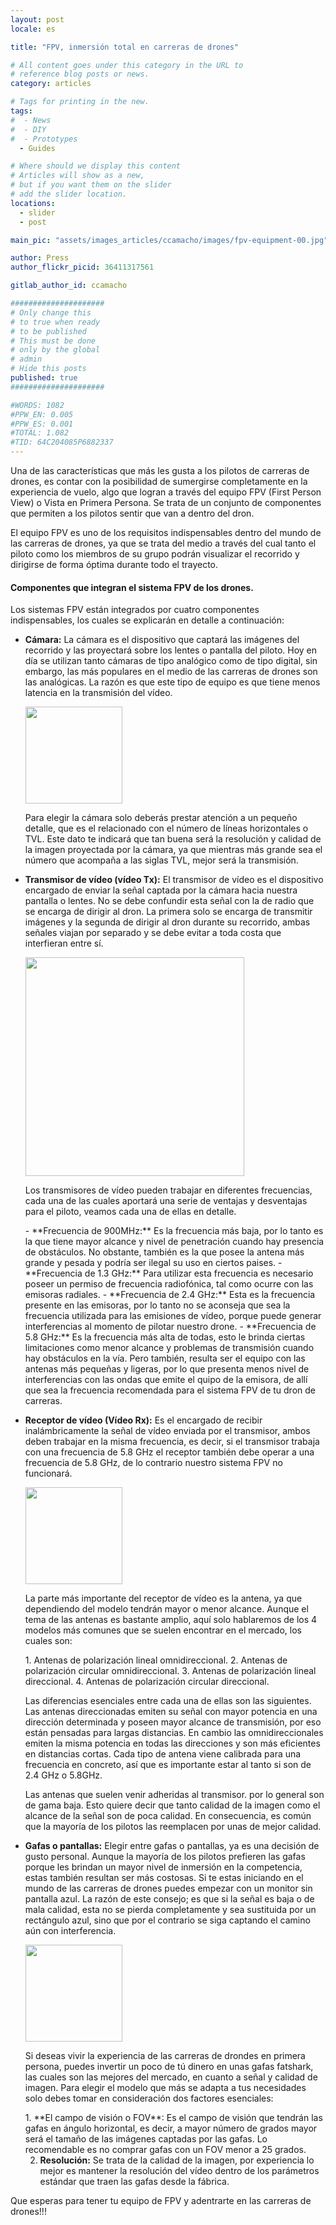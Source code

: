 ```yaml
---
layout: post
locale: es

title: "FPV, inmersión total en carreras de drones"

# All content goes under this category in the URL to
# reference blog posts or news.
category: articles

# Tags for printing in the new.
tags:
#  - News
#  - DIY
#  - Prototypes
  - Guides

# Where should we display this content
# Articles will show as a new,
# but if you want them on the slider
# add the slider location.
locations:
  - slider
  - post

main_pic: "assets/images_articles/ccamacho/images/fpv-equipment-00.jpg"

author: Press
author_flickr_picid: 36411317561

gitlab_author_id: ccamacho

#####################
# Only change this
# to true when ready
# to be published
# This must be done
# only by the global
# admin
# Hide this posts
published: true
#####################

#WORDS: 1082
#PPW_EN: 0.005
#PPW_ES: 0.001
#TOTAL: 1.082
#TID: 64C204085P6882337
---
```


Una de las características que más les gusta a los pilotos
de carreras de drones, es contar con la posibilidad de sumergirse
completamente en la experiencia de vuelo, algo que logran a través
del equipo FPV (First Person View) o Vista en Primera Persona.
Se trata de un conjunto
de componentes que permiten a los pilotos sentir que van a dentro del
dron.

El equipo FPV es uno de los requisitos indispensables dentro del
mundo de las carreras de drones, ya que se trata del medio a
través del cual tanto el piloto como los miembros de su grupo
podrán visualizar el recorrido y dirigirse de forma óptima
durante todo el trayecto.

#### Componentes que integran el sistema FPV de los drones.

Los sistemas FPV están integrados por cuatro componentes indispensables,
los cuales se explicarán en detalle a continuación:

* **Cámara:**
La cámara es el dispositivo que captará las imágenes del recorrido
y las proyectará sobre los lentes o pantalla del piloto. Hoy en día
se utilizan tanto cámaras de tipo analógico como de tipo
digital, sin embargo, las más populares en el medio de las carreras
de drones son las analógicas. La razón
es que este tipo de equipo es que tiene menos latencia
en la transmisión del vídeo.
    <div class="nk-gap-1"></div>
    <div class="nk-post-text mt-0">
    <img style="height: 155px;" class="float-left mt-0" src="/assets/images_articles/{{ page.gitlab_author_id }}/images/fpv-equipment-01.jpg" alt="">
    <p class="text-white">
    Para elegir la cámara 
    solo deberás prestar atención a un pequeño detalle, que es el
    relacionado con el número de líneas horizontales o TVL. 
    Este dato te indicará que tan buena será la resolución y calidad de
    la imagen proyectada por la cámara, ya que mientras más grande sea
    el número que acompaña a las siglas TVL, mejor será la transmisión.
    </p>
    </div>

* **Transmisor de vídeo (vídeo Tx):**
El transmisor de vídeo es el dispositivo encargado de enviar la
señal captada por la cámara hacia nuestra pantalla o lentes.
No se debe confundir esta señal con la de radio que se
encarga de dirigir al dron. La primera
solo se encarga de transmitir imágenes y la segunda de dirigir
al dron durante su recorrido, ambas señales viajan por
separado y se debe evitar a toda costa que 
interfieran entre sí.
    <div class="nk-gap-1"></div>
    <div class="nk-post-text mt-0">
    <img style="width: 350px;" class="float-right mt-0" src="/assets/images_articles/{{ page.gitlab_author_id }}/images/fpv-equipment-02.jpg" alt="">
    <p class="text-white">
    Los transmisores de vídeo pueden trabajar en diferentes frecuencias,
    cada una de las cuales aportará una serie de ventajas y
    desventajas para el piloto, veamos cada
    una de ellas en detalle.
    </p>
    </div>
    - **Frecuencia de 900MHz:** Es la frecuencia más baja,
    por lo tanto es la que tiene mayor alcance y nivel de
    penetración cuando hay presencia de obstáculos.
    No obstante, también es la que posee la antena más
    grande y pesada y podría ser ilegal su uso en ciertos paises.
    - **Frecuencia de 1.3 GHz:** Para utilizar esta
    frecuencia es necesario poseer un permiso de
    frecuencia radiofónica, tal como ocurre con las emisoras radiales.
    - **Frecuencia de 2.4 GHz:** Esta es la
    frecuencia presente en las emisoras,
    por lo tanto no se aconseja que sea
    la frecuencia utilizada para las emisiones de vídeo,
    porque puede generar interferencias al momento de pilotar
    nuestro drone.
    - **Frecuencia de 5.8 GHz:** Es la frecuencia más alta de todas,
    esto le brinda ciertas limitaciones como menor alcance y
    problemas de transmisión cuando hay obstáculos en la vía.
    Pero también, resulta ser el equipo con las antenas más
    pequeñas y ligeras, por lo que presenta menos nivel de
    interferencias con las ondas que emite el quipo de la emisora,
    de allí que sea la frecuencia recomendada para el sistema
    FPV de tu dron de carreras.

* **Receptor de vídeo (Vídeo Rx):**
Es el encargado de recibir inalámbricamente la señal de vídeo
enviada por el transmisor, ambos deben trabajar en la misma
frecuencia, es decir, si el transmisor trabaja con una
frecuencia de 5.8 GHz el receptor también debe operar a
una frecuencia de 5.8 GHz, de lo contrario nuestro
sistema FPV no funcionará.
    <div class="nk-gap-1"></div>
    <div class="nk-post-text mt-0">
    <img style="height: 155px;" class="float-left mt-0" src="/assets/images_articles/{{ page.gitlab_author_id }}/images/fpv-equipment-03.jpg" alt="">
    <p class="text-white">
    La parte más importante del receptor de vídeo es la antena,
    ya que dependiendo del modelo tendrán mayor o
    menor alcance.
    Aunque el tema de las antenas es bastante amplio, aquí solo
    hablaremos de los 4 modelos más comunes que se suelen
    encontrar en el mercado, los cuales son: 
    </p>
    </div>
    1. Antenas de polarización lineal omnidireccional.
    2. Antenas de polarización circular omnidireccional.
    3. Antenas de polarización lineal direccional.
    4. Antenas de polarización circular direccional.

    Las diferencias esenciales entre cada una de ellas son las siguientes.
    Las antenas direccionadas emiten su señal con mayor
    potencia en una dirección determinada y poseen mayor
    alcance de transmisión, por eso están pensadas para
    largas distancias. En cambio las omnidireccionales
    emiten la misma potencia en todas las direcciones y
    son más eficientes en distancias cortas.
    Cada tipo de antena viene calibrada para una frecuencia
    en concreto, así que es importante estar al tanto si son de 2.4
    GHz o 5.8GHz.

    Las antenas que suelen venir adheridas al transmisor.
    por lo general son de gama baja. Esto quiere decir que
    tanto calidad de la imagen como el alcance de la señal
    son de poca calidad. En consecuencia, es común que
    la mayoría de los pilotos las reemplacen
    por unas de mejor calidad.

* **Gafas o pantallas:**
Elegir entre gafas o pantallas, ya es una decisión de gusto
personal. Aunque la mayoría de los pilotos prefieren las
gafas porque les brindan un mayor nivel de inmersión en
la competencia, estas también resultan ser más costosas.
Si te estas iniciando en el mundo de las carreras de drones
puedes empezar con un monitor sin pantalla azul. La razón
de este consejo; es que si la señal es baja o de mala calidad,
esta no se pierda completamente y sea sustituida por un
rectángulo azul, sino que por el contrario se siga
captando el camino aún con interferencia.
    <div class="nk-gap-1"></div>
    <div class="nk-post-text mt-0">
    <img style="height: 155px;" class="float-right mt-0" src="/assets/images_articles/{{ page.gitlab_author_id }}/images/fpv-equipment-04.jpg" alt="">
    <p class="text-white">
    Si deseas vivir la experiencia de las carreras de drondes
    en primera persona, puedes invertir un poco de tú dinero en unas
    gafas fatshark, las cuales son las mejores del mercado,
    en cuanto a señal y calidad de imagen.
    Para elegir el
    modelo que más se adapta a tus necesidades solo debes
    tomar en consideración dos factores esenciales:
    </p>
    </div>
    1. **El campo de visión o FOV**: Es el campo de visión que
    tendrán las gafas en ángulo horizontal, es decir, a mayor
    número de grados mayor será el tamaño de las imágenes
    captadas por las gafas. Lo recomendable es no comprar
    gafas con un FOV menor a 25 grados.

    2. **Resolución:** Se trata de la calidad de la imagen,
    por experiencia lo mejor es mantener la resolución del
    vídeo dentro de los parámetros estándar que traen las
    gafas desde la fábrica.

Que esperas para tener tu equipo de FPV y adentrarte en las carreras de drones!!!

